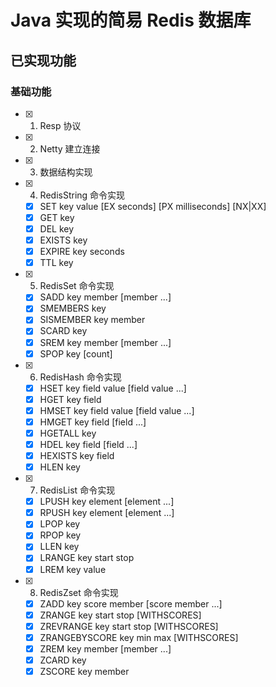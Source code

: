 # Java 实现的简易 Redis 数据库

## 已实现功能

### 基础功能

- [x] 1. Resp 协议

- [x] 2. Netty 建立连接

- [x] 3. 数据结构实现

- [x] 4. RedisString 命令实现
    - [x] SET key value [EX seconds] [PX milliseconds] [NX|XX]
    - [x] GET key
    - [x] DEL key
    - [x] EXISTS key
    - [x] EXPIRE key seconds
    - [x] TTL key

- [x] 5. RedisSet 命令实现
    - [x] SADD key member [member ...]
    - [x] SMEMBERS key
    - [x] SISMEMBER key member
    - [x] SCARD key
    - [x] SREM key member [member ...]
    - [x] SPOP key [count]

- [x] 6. RedisHash 命令实现
    - [x] HSET key field value [field value ...]
    - [x] HGET key field
    - [x] HMSET key field value [field value ...]
    - [x] HMGET key field [field ...]
    - [x] HGETALL key
    - [x] HDEL key field [field ...]
    - [x] HEXISTS key field
    - [x] HLEN key

- [x] 7. RedisList 命令实现
    - [x] LPUSH key element [element ...]
    - [x] RPUSH key element [element ...]
    - [x] LPOP key
    - [x] RPOP key
    - [x] LLEN key
    - [x] LRANGE key start stop
    - [x] LREM key value

- [x] 8. RedisZset 命令实现
    - [x] ZADD key score member [score member ...]
    - [x] ZRANGE key start stop [WITHSCORES]
    - [x] ZREVRANGE key start stop [WITHSCORES]
    - [x] ZRANGEBYSCORE key min max [WITHSCORES]
    - [x] ZREM key member [member ...]
    - [x] ZCARD key
    - [x] ZSCORE key member
